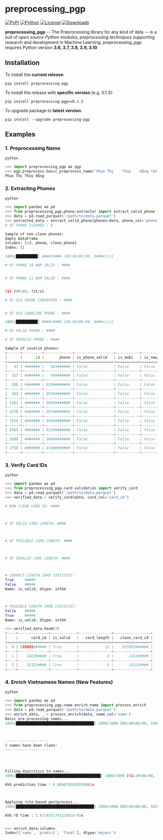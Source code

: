 
# preprocessing_pgp

[![PyPI](https://shields.io/pypi/v/preprocessing-pgp)](https://pypi.org/project/nlp-preprocessing-qvm9/)
[![Python](https://img.shields.io/pypi/pyversions/preprocessing-pgp.svg?style=plastic)](https://badge.fury.io/py/preprocessing-pgp)
[![License](https://img.shields.io/github/license/quangvuminh2000/preprocessing-pgp)](https://raw.githubusercontent.com/quangvuminh2000/preprocessing-pgp/main/LICENSE.txt)
[![Downloads](https://img.shields.io/pypi/dm/preprocessing-pgp?label=pypi%20downloads)](https://pepy.tech/project/preprocessing-pgp)

**preprocessing_pgp** -- The Preprocessing library for any kind of data -- is a suit of *open source Python modules, preprocessing techniques* supporting research and development in Machine Learning. preprocessing_pgp requires Python version **3.6, 3.7, 3.8, 3.9, 3.10**

## Installation

To install the **current release**:

```shell
pip install preprocessing-pgp
```

To install the release with **specific version** (e.g. 0.1.3):

```shell
pip install preprocessing-pgp==0.1.3
```

To upgrade package to **latest version**:

```shell
pip install --upgrade preprocessing-pgp
```

## Examples

### 1. Preprocessing Name

```shell
python
```

```python
>>> import preprocessing_pgp as pgp
>>> pgp.preprocess.basic_preprocess_name('Phan Thị    Thúy    Hằng *$%!@#')
Phan Thị Thúy Hằng
```

### 2. Extracting Phones

```shell
python
```

```python
>>> import pandas as pd
>>> from preprocessing_pgp.phone.extractor import extract_valid_phone
>>> data = pd.read_parquet('/path/to/data.parquet')
>>> extracted_data = extract_valid_phone(phones=data, phone_col='phone')
# OF PHONE CLEANED : 0

Sample of non-clean phones:
Empty DataFrame
Columns: [id, phone, clean_phone]
Index: []

100%|██████████| ####/#### [00:00<00:00, ####it/s]

# OF PHONE 10 NUM VALID : ####


# OF PHONE 11 NUM VALID : ####


0it [00:00, ?it/s]

# OF OLD PHONE CONVERTED : ####


# OF OLD LANDLINE PHONE : ####

100%|██████████| ####/#### [00:00<00:00, ####it/s]

# OF VALID PHONE : ####

# OF INVALID PHONE : ####

Sample of invalid phones:
+------+---------+-------------+------------------+-----------+---------------+---------------+-------------------+-------------------+-----------------+
|      |      id |       phone | is_phone_valid   | is_mobi   | is_new_mobi   | is_old_mobi   | is_new_landline   | is_old_landline   | phone_convert   |
+======+=========+=============+==================+===========+===============+===============+===================+===================+=================+
|   47 | ####### |   083###### | False            | False     | False         | False         | False             | False             |                 |
+------+---------+-------------+------------------+-----------+---------------+---------------+-------------------+-------------------+-----------------+
|  317 | ####### |   098###### | False            | False     | False         | False         | False             | False             |                 |
+------+---------+-------------+------------------+-----------+---------------+---------------+-------------------+-------------------+-----------------+
|  398 | ####### | 039######## | False            | False     | False         | False         | False             | False             |                 |
+------+---------+-------------+------------------+-----------+---------------+---------------+-------------------+-------------------+-----------------+
|  503 | ####### | 093######## | False            | False     | False         | False         | False             | False             |                 |
+------+---------+-------------+------------------+-----------+---------------+---------------+-------------------+-------------------+-----------------+
| 1261 | ####### | 096######## | False            | False     | False         | False         | False             | False             |                 |
+------+---------+-------------+------------------+-----------+---------------+---------------+-------------------+-------------------+-----------------+
| 1370 | ####### | 097######## | False            | False     | False         | False         | False             | False             |                 |
+------+---------+-------------+------------------+-----------+---------------+---------------+-------------------+-------------------+-----------------+
| 1554 | ####### | 098######## | False            | False     | False         | False         | False             | False             |                 |
+------+---------+-------------+------------------+-----------+---------------+---------------+-------------------+-------------------+-----------------+
| 2469 | ####### | 032######## | False            | False     | False         | False         | False             | False             |                 |
+------+---------+-------------+------------------+-----------+---------------+---------------+-------------------+-------------------+-----------------+
| 2609 | ####### | 086######## | False            | False     | False         | False         | False             | False             |                 |
+------+---------+-------------+------------------+-----------+---------------+---------------+-------------------+-------------------+-----------------+
| 2750 | ####### | 078######## | False            | False     | False         | False         | False             | False             |                 |
+------+---------+-------------+------------------+-----------+---------------+---------------+-------------------+-------------------+-----------------+
```

### 3. Verify Card IDs

```shell
python
```

```python
>>> import pandas as pd
>>> from preprocessing_pgp.card.validation import verify_card
>>> data = pd.read_parquet('/path/to/data.parquet')
>>> verified_data = verify_card(data, card_col='card_id')

# NON CLEAN CARD ID: ####



# OF VALID CARD LENGTH: ####



# OF POSSIBLE CARD LENGTH: ####



# OF INVALID CARD LENGTH: ####



# CORRECT LENGTH CARD STATISTIC:
True     #####
False    #####
Name: is_valid, dtype: int64



# POSSIBLE LENGTH CARD STATISTIC:
False    #####
True     #####
Name: is_valid, dtype: int64

>>> verified_data.head(3)
+----+--------------+------------+---------------+-----------------+
|    |      card_id | is_valid   |   card_length |   clean_card_id |
+====+==============+============+===============+=================+
|  0 | 035092###### | True       |            12 |    035092###### |
+----+--------------+------------+---------------+-----------------+
|  1 |    14226#### | True       |             9 |       14226#### |
+----+--------------+------------+---------------+-----------------+
|  2 |    15153#### | True       |             9 |       15153#### |
+----+--------------+------------+---------------+-----------------+
```

### 4. Enrich Vietnamese Names (New Features)

```shell
python
```

```python
>>> import pandas as pd
>>> from preprocessing_pgp.name.enrich_name import process_enrich
>>> data = pd.read_parquet('/path/to/data.parquet')
>>> enrich_data, _ = process_enrich(data, name_col='name')
Basic pre-processing names...
100%|████████████████████████████████████| 1000/1000 [00:00<00:00, 19669.68it/s]



--------------------
0 names have been clean!
--------------------




Filling diacritics to names...
100%|███████████████████████████████████████| 1000/1000 [01:29<00:00, 11.23it/s]

AVG prediction time : 0.0890703010559082s



Applying rule-based postprocess...
100%|████████████████████████████████████| 1000/1000 [00:00<00:00, 38292.26it/s]

AVG rb time : 2.671933174133301e-05s


>>> enrich_data.columns
Index(['name', 'predict', 'final'], dtype='object')
```
